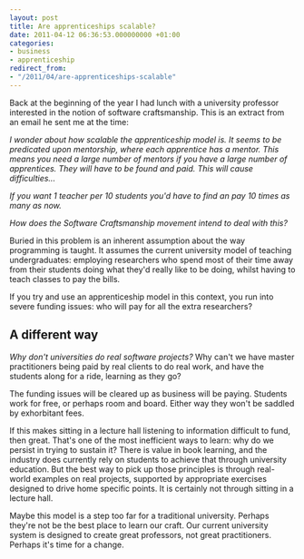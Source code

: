 ```yaml
---
layout: post
title: Are apprenticeships scalable?
date: 2011-04-12 06:36:53.000000000 +01:00
categories:
- business
- apprenticeship
redirect_from:
- "/2011/04/are-apprenticeships-scalable"
---
```

Back at the beginning of the year I had lunch with a university professor interested in the notion of software craftsmanship. This is an extract from an email he sent me at the time:

<p><i>
I wonder about how scalable the apprenticeship model is. It seems to be
predicated upon mentorship, where each apprentice has a mentor. This
means you need a large number of mentors if you have a large number of
apprentices. They will have to be found and paid. This will cause difficulties...

If you want 1 teacher per 10 students you'd have to find an pay
10 times as many as now.

How does the Software Craftsmanship movement intend to deal with this?
</i></p>

Buried in this problem is an inherent assumption about the way programming is taught. It assumes the current university model of teaching undergraduates: employing researchers who spend most of their time away from their students doing what they'd really like to be doing, whilst having to teach classes to pay the bills.

If you try and use an apprenticeship model in this context, you run into severe funding issues: who will pay for all the extra researchers?

## A different way

*Why don't universities do real software projects?* Why can't we have master practitioners being paid by real clients to do real work, and have the students along for a ride, learning as they go?

The funding issues will be cleared up as business will be paying. Students work for free, or perhaps room and board. Either way they won't be saddled by exhorbitant fees.

If this makes sitting in a lecture hall listening to information difficult to fund, then great. That's one of the most inefficient ways to learn: why do we persist in trying to sustain it? There is value in book learning, and the industry does currently rely on students to achieve that through university education. But the best way to pick up those principles is through real-world examples on real projects, supported by appropriate exercises designed to drive home specific points. It is certainly not through sitting in a lecture hall.

Maybe this model is a step too far for a traditional university. Perhaps they're not be the best place to learn our craft.  Our current university system is designed to create great professors, not great practitioners. Perhaps it's time for a change.
